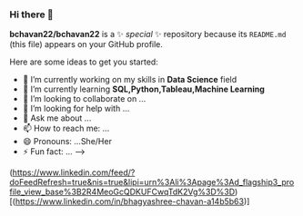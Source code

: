 ### Hi there 👋


**bchavan22/bchavan22** is a ✨ _special_ ✨ repository because its `README.md` (this file) appears on your GitHub profile.

Here are some ideas to get you started:

- 🔭 I’m currently working on my skills in **Data Science** field
- 🌱 I’m currently learning **SQL,Python,Tableau,Machine Learning**
- 👯 I’m looking to collaborate on ...
- 🤔 I’m looking for help with ...
- 💬 Ask me about ...
- 📫 How to reach me: ...
- 😄 Pronouns: ...She/Her
- ⚡ Fun fact: ...
-->



(https://www.linkedin.com/feed/?doFeedRefresh=true&nis=true&lipi=urn%3Ali%3Apage%3Ad_flagship3_profile_view_base%3B2R4MeoGcQDKUFCwqTdK2Vg%3D%3D)[(https://www.linkedin.com/in/bhagyashree-chavan-a14b5b63)]

